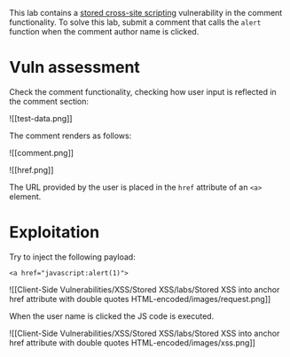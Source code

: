 
This lab contains a [stored cross-site scripting](https://portswigger.net/web-security/cross-site-scripting/stored) vulnerability in the comment functionality. To solve this lab, submit a comment that calls the `alert` function when the comment author name is clicked.

# Vuln assessment

Check the comment functionality, checking how user input is reflected in the comment section:

![[test-data.png]]

The comment renders as follows:

![[comment.png]]

![[href.png]]

The URL provided by the user is placed in the `href` attribute of an `<a>` element.

# Exploitation

Try to inject the following payload:

`<a href="javascript:alert(1)">`

![[Client-Side Vulnerabilities/XSS/Stored XSS/labs/Stored XSS into anchor href attribute with double quotes HTML-encoded/images/request.png]]

When the user name is clicked the JS code is executed.

![[Client-Side Vulnerabilities/XSS/Stored XSS/labs/Stored XSS into anchor href attribute with double quotes HTML-encoded/images/xss.png]]